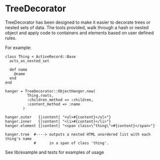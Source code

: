 TreeDecorator
=============

TreeDecorator has been designed to make it easier to decorate trees or nested
sets of data. The tools provided, walk through a hash or nested object and 
apply code to containers and elements based on user defined rules.

For example:

    class Thing < ActiveRecord::Base
      acts_as_nested_set

      def name
        @name
      end
    end

    hanger = TreeDecorator::ObjectHanger.new(
              Thing.roots,
              :children_method => :children,
              :content_method => :name
            )

    hanger.outer   {|content| "<ul>#{content}</ul>"}
    hanger.inner   {|content| "<li>#{content}</li>"}
    hanger.element {|content| "<span class=\"thing\">#{content}</span>"}

    hanger.tree  #----> outputs a nested HTML unordered list with each thing's name 
                 #      in a span of class 'thing'.

See lib/example and tests for examples of usage
